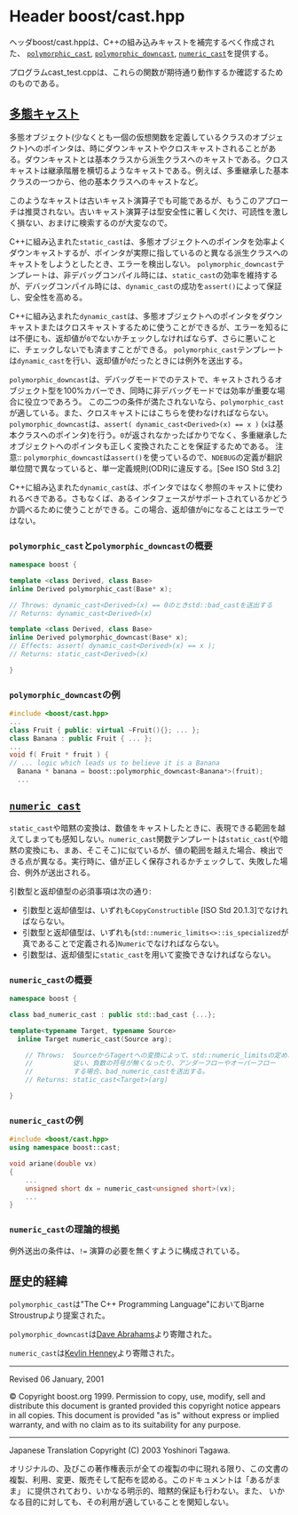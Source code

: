 # Header boost/cast.hpp

ヘッダboost/cast.hppは、C++の組み込みキャストを補完するべく作成された、 [`polymorphic_cast`](#polymorphic_cast), [`polymorphic_downcast`](#polymorphic_cast), [`numeric_cast`](#numeric_cast)を提供する。

プログラムcast_test.cppは、これらの関数が期待通り動作するか確認するためのものである。

## <a id="polymorphic_cast" href="#polymorphic_cast">多態キャスト</a>
多態オブジェクト(少なくとも一個の仮想関数を定義しているクラスのオブジェクト)へのポインタは、時にダウンキャストやクロスキャストされることがある。ダウンキャストとは基本クラスから派生クラスへのキャストである。クロスキャストは継承階層を横切るようなキャストである。例えば、多重継承した基本クラスの一つから、他の基本クラスへのキャストなど。

このようなキャストは古いキャスト演算子でも可能であるが、もうこのアプローチは推奨されない。古いキャスト演算子は型安全性に著しく欠け、可読性を激しく損ない、おまけに検索するのが大変なので。

C++に組み込まれた`static_cast`は、多態オブジェクトへのポインタを効率よくダウンキャストするが、ポインタが実際に指しているのと異なる派生クラスへのキャストをしようとしたとき、エラーを検出しない。 `polymorphic_downcast`テンプレートは、非デバッグコンパイル時には、`static_cast`の効率を維持するが、デバッグコンパイル時には、`dynamic_cast`の成功を`assert()`によって保証し、安全性を高める。

C++に組み込まれた`dynamic_cast`は、多態オブジェクトへのポインタをダウンキャストまたはクロスキャストするために使うことができるが、エラーを知るには不便にも、返却値が`0`でないかチェックしなければならず、さらに悪いことに、チェックしないでも済ますことができる。 `polymorphic_cast`テンプレートは`dynamic_cast`を行い、返却値が`0`だったときには例外を送出する。

`polymorphic_downcast`は、デバッグモードでのテストで、キャストされうるオブジェクト型を100%カバーでき、同時に非デバッグモードでは効率が重要な場合に役立つであろう。 この二つの条件が満たされないなら、`polymorphic_cast`が適している。また、クロスキャストにはこちらを使わなければならない。 `polymorphic_downcast`は、`assert( dynamic_cast<Derived>(x) == x )` (`x`は基本クラスへのポインタ)を行う。`0`が返されなかったばかりでなく、多重継承したオブジェクトへのポインタも正しく変換されたことを保証するためである。 注意:: `polymorphic_downcast`は`assert()`を使っているので、`NDEBUG`の定義が翻訳単位間で異なっていると、単一定義規則(ODR)に違反する。[See ISO Std 3.2]

C++に組み込まれた`dynamic_cast`は、ポインタではなく参照のキャストに使われるべきである。さもなくば、あるインタフェースがサポートされているかどうか調べるために使うことができる。この場合、返却値が`0`になることはエラーではない。


### `polymorphic_cast`と`polymorphic_downcast`の概要
```cpp
namespace boost {

template <class Derived, class Base>
inline Derived polymorphic_cast(Base* x);

// Throws: dynamic_cast<Derived>(x) == 0のときstd::bad_castを送出する
// Returns: dynamic_cast<Derived>(x)

template <class Derived, class Base>
inline Derived polymorphic_downcast(Base* x);
// Effects: assert( dynamic_cast<Derived>(x) == x );
// Returns: static_cast<Derived>(x)

}
```


### `polymorphic_downcast`の例
```cpp
#include <boost/cast.hpp>
...
class Fruit { public: virtual ~Fruit(){}; ... };
class Banana : public Fruit { ... };
...
void f( Fruit * fruit ) {
// ... logic which leads us to believe it is a Banana
  Banana * banana = boost::polymorphic_downcast<Banana*>(fruit);
  ...
```


## <a id="numeric_cast" href="#numeric_cast">`numeric_cast`</a>
`static_cast`や暗黙の変換は、数値をキャストしたときに、表現できる範囲を越えてしまっても感知しない。`numeric_cast`関数テンプレートは`static_cast`(や暗黙の変換にも、まあ、そこそこ)に似ているが、値の範囲を越えた場合、検出できる点が異なる。実行時に、値が正しく保存されるかチェックして、失敗した場合、例外が送出される。

引数型と返却値型の必須事項は次の通り:
- 引数型と返却値型は、いずれも`CopyConstructible` [ISO Std 20.1.3]でなければならない。
- 引数型と返却値型は、いずれも(`std::numeric_limits<>::is_specialized`が真であることで定義される)`Numeric`でなければならない。
- 引数型は、返却値型に`static_cast`を用いて変換できなければならない。


### `numeric_cast`の概要
```cpp
namespace boost {

class bad_numeric_cast : public std::bad_cast {...};

template<typename Target, typename Source>
  inline Target numeric_cast(Source arg);

    // Throws:  SourceからTagertへの変換によって、std::numeric_limitsの定めに
    //          従い、負数の符号が無くなったり、アンダーフローやオーバーフロー
    //          する場合、bad_numeric_castを送出する。
    // Returns: static_cast<Target>(arg)

}
```

### `numeric_cast`の例
```cpp
#include <boost/cast.hpp>
using namespace boost::cast;

void ariane(double vx)
{
    ...
    unsigned short dx = numeric_cast<unsigned short>(vx);
    ...
}
```


### `numeric_cast`の理論的根拠
例外送出の条件は、`!=` 演算の必要を無くすように構成されている。


## 歴史的経緯
`polymorphic_cast`は"The C++ Programming Language"においてBjarne Stroustrupより提案された。

`polymorphic_downcast`は[Dave Abrahams](http://www.boost.org/doc/libs/1_31_0/people/dave_abrahams.htm)より寄贈された。

`numeric_cast`は[Kevlin Henney](http://www.boost.org/doc/libs/1_31_0/people/kevlin_henney.htm)より寄贈された。


***
Revised 06 January, 2001

© Copyright boost.org 1999. Permission to copy, use, modify, sell and distribute this document is granted provided this copyright notice appears in all copies. This document is provided "as is" without express or implied warranty, and with no claim as to its suitability for any purpose.

***
Japanese Translation Copyright (C) 2003 Yoshinori Tagawa.

オリジナルの、及びこの著作権表示が全ての複製の中に現れる限り、この文書の 複製、利用、変更、販売そして配布を認める。このドキュメントは「あるがまま」 に提供されており、いかなる明示的、暗黙的保証も行わない。また、 いかなる目的に対しても、その利用が適していることを関知しない。


